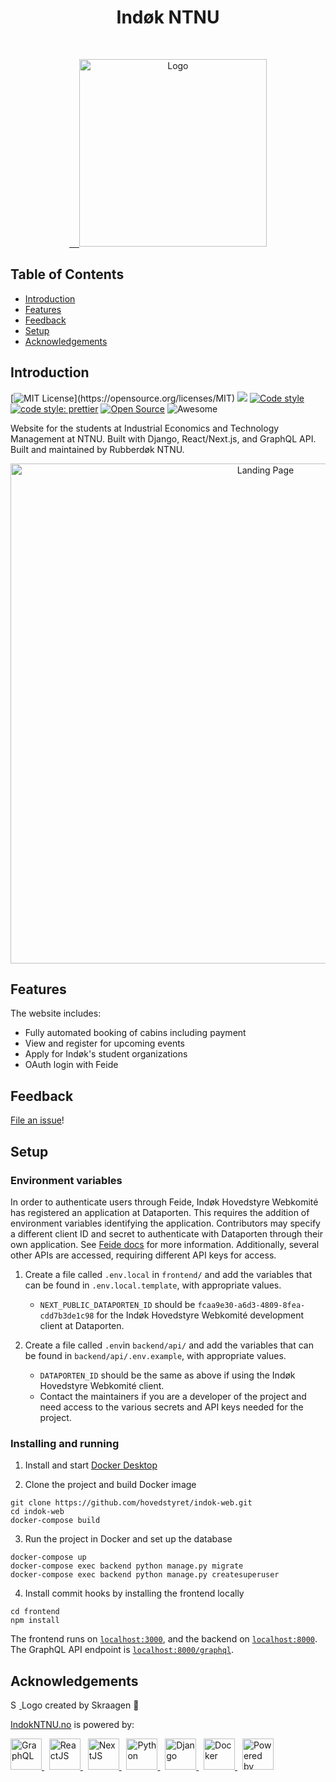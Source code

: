 <h1 align="center">Indøk NTNU</h1><br>
<p align="center">
  <a href="https://www.indokntnu.no/">
    &nbsp;&nbsp;&nbsp;&nbsp;<img alt="Logo" title="Rubberdøk" src="https://github.com/hovedstyret/indok-web/blob/docs/assets/logo_black.svg" width="300">
  </a>
</p>

## Table of Contents

- [Introduction](#introduction)
- [Features](#features)
- [Feedback](#feedback)
- [Setup](#setup)
- [Acknowledgements](#acknowledgements)

## Introduction

[![MIT License](https://img.shields.io/apm/l/atomic-design-ui.svg?)](https://opensource.org/licenses/MIT)
![](https://codebuild.eu-north-1.amazonaws.com/badges?uuid=eyJlbmNyeXB0ZWREYXRhIjoiMDVZaEw3WW5La1QvRzJJb3prL1grZ2piREtxUU5HaXhDd0h2d05uRjNFWHBQellaTnljNXpGVFY3MmFCaWpoSUE4aXJScW1IUnFQMjQrU002RFRCR1FRPSIsIml2UGFyYW1ldGVyU3BlYyI6Imw2WUFzNkxnQkl2SGgrUzkiLCJtYXRlcmlhbFNldFNlcmlhbCI6MX0%3D&branch=master)
[![Code style](https://img.shields.io/badge/code%20style-black-black?style=flat)](https://github.com/psf/black)
[![code style: prettier](https://img.shields.io/badge/code_style-prettier-ff69b4.svg?style=flat)](https://github.com/prettier/prettier)
[![Open Source](https://badges.frapsoft.com/os/v1/open-source.svg?v=103)](https://opensource.org/)
![Awesome](https://cdn.rawgit.com/sindresorhus/awesome/d7305f38d29fed78fa85652e3a63e154dd8e8829/media/badge.svg)

Website for the students at Industrial Economics and Technology Management at NTNU. Built with Django, React/Next.js, and GraphQL API. Built and maintained by Rubberdøk NTNU.

<p align="center">
  <a href="https://www.indokntnu.no/">
    <img width="800" alt="Landing Page" title="Indøk NTNU" src="https://user-images.githubusercontent.com/19520716/111795780-cb8fcb00-88c7-11eb-96c7-42167216b43f.png">
  </a>
</p>

## Features

The website includes:

- Fully automated booking of cabins including payment
- View and register for upcoming events
- Apply for Indøk's student organizations
- OAuth login with Feide

## Feedback

[File an issue](https://github.com/hovedstyret/indok-web/issues/new)!

## Setup

### Environment variables

In order to authenticate users through Feide, Indøk Hovedstyre Webkomité has registered an application at Dataporten. This requires the addition of environment variables identifying the application. Contributors may specify a different client ID and secret to authenticate with Dataporten through their own application. See [Feide docs](https://docs.feide.no/service_providers/index.html) for more information. Additionally, several other APIs are accessed, requiring different API keys for access.

1. Create a file called `.env.local` in `frontend/` and add the variables that can be found in `.env.local.template`, with appropriate values.

   - `NEXT_PUBLIC_DATAPORTEN_ID` should be `fcaa9e30-a6d3-4809-8fea-cdd7b3de1c98` for the Indøk Hovedstyre Webkomité development client at Dataporten.

2. Create a file called `.env`in `backend/api/` and add the variables that can be found in `backend/api/.env.example`, with appropriate values.

   - `DATAPORTEN_ID` should be the same as above if using the Indøk Hovedstyre Webkomité client.
   - Contact the maintainers if you are a developer of the project and need access to the various secrets and API keys needed for the project.

### Installing and running

1. Install and start [Docker Desktop](https://www.docker.com/products/docker-desktop)

2. Clone the project and build Docker image

```
git clone https://github.com/hovedstyret/indok-web.git
cd indok-web
docker-compose build
```

3. Run the project in Docker and set up the database

```
docker-compose up
docker-compose exec backend python manage.py migrate
docker-compose exec backend python manage.py createsuperuser
```

4. Install commit hooks by installing the frontend locally

```
cd frontend
npm install
```

The frontend runs on [`localhost:3000`](localhost:3000), and the backend on [`localhost:8000`](localhost:8000). The GraphQL API endpoint is [`localhost:8000/graphql`](localhost:8000/graphql).

## Acknowledgements

<p float="left">
  <a href="https://github.com/Skraagen">
    <img alt="Skraagen" src="https://avatars1.githubusercontent.com/u/18050179?s=400&v=4" width="14">
  </a>
  Logo created by Skraagen 🦆
</p>

[IndokNTNU.no](https://www.indokntnu.no) is powered by:

<p float="left">
  <a href="https://graphql.org/">
     <img alt="GraphQL" src="https://upload.wikimedia.org/wikipedia/commons/1/17/GraphQL_Logo.svg" height="50">
  </a>
  &nbsp;
  <a href="https://reactjs.org">
    <img alt="ReactJS" src="https://upload.wikimedia.org/wikipedia/commons/a/a7/React-icon.svg" height="50">
  </a>
  &nbsp;
  <a href="https://nextjs.org">
    <img alt="NextJS" src="https://upload.wikimedia.org/wikipedia/commons/8/8e/Nextjs-logo.svg" height="50">
  </a>
  &nbsp;
  <a href="https://www.python.org">
    <img alt="Python" src="https://upload.wikimedia.org/wikipedia/commons/c/c3/Python-logo-notext.svg" height="50">
  </a>
  &nbsp;
  <a href="https://www.djangoproject.com">
    <img alt="Django" src="https://upload.wikimedia.org/wikipedia/commons/7/75/Django_logo.svg" height="50">
  </a>
  &nbsp;
  <a href="https://www.docker.com">
    <img alt="Docker" src="https://www.docker.com/sites/default/files/d8/styles/role_icon/public/2019-07/vertical-logo-monochromatic.png?itok=erja9lKc" height="50">
  </a>
  &nbsp;
  <a href="https://aws.amazon.com/">
    <img src="https://d0.awsstatic.com/logos/powered-by-aws.png" alt="Powered by AWS Cloud Computing", height="50">
  </a>
</p>
